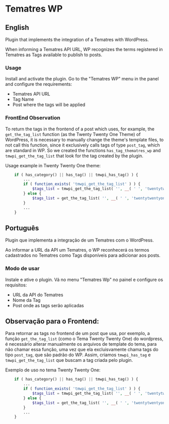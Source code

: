 # Tematres WP

## English

Plugin that implements the integration of a Tematres with WordPress.

When informing a Tematres API URL, WP recognizes the terms registered in Tematres as Tags available to publish to posts.

### Usage
Install and activate the plugin. Go to the "Tematres WP" menu in the panel and configure the requirements:
- Tematres API URL
- Tag Name
- Post where the tags will be applied

### FrontEnd Observation

To return the tags in the frontend of a post which uses, for example, the ``get_the_tag_list`` function (as the Twenty Twenty One Theme) of WordPress, it is necessary to manually change the theme's template files, to not call this function, since it exclusively calls tags of type `post_tag`, which are standard in WP. So we created the functions `has_tag_thematres_wp` and `tmwpi_get_the_tag_list` that look for the tag created by the plugin.


Usage example in Twenty Twenty One theme:

```php
    if ( has_category() || has_tag() || tmwpi_has_tag() ) {
        ...
        if ( function_exists( 'tmwpi_get_the_tag_list' ) ) {
            $tags_list = tmwpi_get_the_tag_list( '', __( ' ', 'twentytwentyone' ) );
        } else {
            $tags_list = get_the_tag_list( '', __( ' ', 'twentytwentyone' ) );
        }
        ...
    }
```
## Português

Plugin que implementa a integração de um Tematres com o WordPress.

Ao informar a URL da API um Tematres, o WP reconhecerá os termos cadastrados no Tematres como Tags disponíveis para adicionar aos posts.

### Modo de usar

Instale e ative o plugin. Vá no menu "Tematres Wp" no painel e configure os requisitos:
- URL da API do Tematres
- Nome da Tag
- Post onde as tags serão aplicadas

## Observação para o Frontend:
Para retornar as tags no frontend de um post que usa, por exemplo, a função ``get_the_tag_list`` (como o Tema Twenty Twenty One) do wordpress, é necessário alterar manualmente os arquivos de template do tema, para não chamar essa função, uma vez que ela excluisvamente chama tags do tipo `post_tag`, que são padrão do WP. Assim, criamos `tmwpi_has_tag` e `tmwpi_get_the_tag_list` que buscam a tag criada pelo plugin.

Exemplo de uso no tema Twenty Twenty One:

```php
    if ( has_category() || has_tag() || tmwpi_has_tag() ) {
        ...
        if ( function_exists( 'tmwpi_get_the_tag_list' ) ) {
            $tags_list = tmwpi_get_the_tag_list( '', __( ' ', 'twentytwentyone' ) );
        } else {
            $tags_list = get_the_tag_list( '', __( ' ', 'twentytwentyone' ) );
        }
        ...
    }
```
